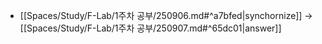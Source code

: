 
- [[Spaces/Study/F-Lab/1주차 공부/250906.md#^a7bfed|synchornize]]
	-> [[Spaces/Study/F-Lab/1주차 공부/250907.md#^65dc01|answer]]



